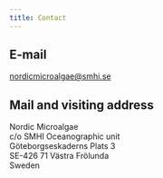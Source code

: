 ```yaml
---
title: Contact
---
```


## E-mail
[nordicmicroalgae@smhi.se](mailto:nordicmicroalgae@smhi.se)

## Mail and visiting address
Nordic Microalgae<br />
c/o SMHI Oceanographic unit<br />
Göteborgseskaderns Plats 3<br />
SE-426 71 Västra Frölunda<br />
Sweden
